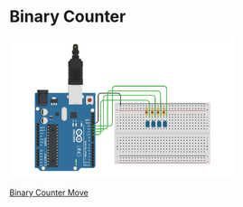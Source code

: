# Binary Counter

<img src="https://raw.githubusercontent.com/eduardonk9999/binary_counter/master/thumb.png" width="400">

<a href="https://youtu.be/xkd2QkyBDzg" target="_blank">Binary Counter Move</a>
